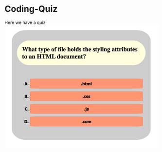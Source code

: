 # Coding-Quiz

Here we have a quiz 
![Quiz q#1 Screenshot](/assets/images/Quiz-screen.jpeg "First question of the quiz")